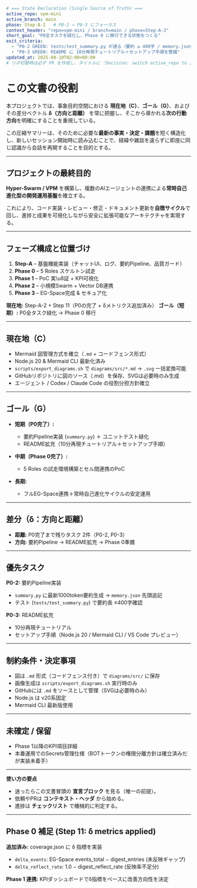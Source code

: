 ```yaml
# === State Declaration (Single Source of Truth) ===
active_repo: vpm-mini
active_branch: main
phase: Step-A-2   # P0-2 → P0-3 にフォーカス
context_header: "repo=vpm-mini / branch=main / phase=Step-A-2"
short_goal: "P0全タスクを緑化し、Phase 0 に移行できる状態をつくる"
exit_criteria:
  - "P0-2 GREEN: tests/test_summary.py が通る（要約 ≤ 400字 / memory.json 先頭へ追記）"
  - "P0-3 GREEN: README に 10分再現チュートリアル＋セットアップ手順を整備"
updated_at: 2025-08-10T02:00+09:00
# リポ切替時は必ず PR を作成し、タイトルに 'Decision: switch active_repo to …' を含めること
```

# この文書の役割

本プロジェクトでは、事象目的空間における **現在地（C）**、**ゴール（G）**、およびその差分ベクトル **δ（方向と距離）** を常に把握し、そこから導かれる**次の行動方向**を明確にすることを重視している。

この圧縮サマリーは、そのために必要な**最新の事実・決定・課題**を短く構造化し、新しいセッション開始時に読み込むことで、経緯や雑談を違らずに即座に同じ認識から会話を再開することを目的とする。

---

## プロジェクトの最終目的

**Hyper-Swarm / VPM** を構築し、複数のAIエージェントの連携による**常時自己進化型の開発運用基盤**を確立する。

これにより、コード実装・レビュー・修正・ドキュメント更新を**自徴サイクル**で回し、進捗と成果を可視化しながら安全に拡張可能なアーキテクチャを実現する。

---

## フェーズ構成と位置づけ

1. **Step-A** – 基盤機能実装（チャットUI、ログ、要約Pipeline、品質ガード）
2. **Phase 0** – 5 Roles スケルトン試走
3. **Phase 1** – PoC 実\u8証 + KPI可視化
4. **Phase 2** – 小規模Swarm + Vector DB連携
5. **Phase 3** – EG-Space完成 & セキュア化

**現在地:** Step-A-2 + Step 11（P0の完了 + δメトリクス追加済み）
**ゴール（短期）:** P0全タスク緑化 → Phase 0 移行

---

## 現在地（C）

* Mermaid 図管理方式を確立（`.md` + コードフェンス形式）
* Node.js 20 & Mermaid CLI 最新化済み
* `scripts/export_diagrams.sh` で `diagrams/src/*.md` → `.svg` 一括変換可能
* GitHubリポジトリに図のソース（.md）を保存、SVGは必要時のみ生成
* エージェント / Codex / Claude Code の役割分担方針確立

---

## ゴール（G）

* **短期（P0完了）:**

  * 要約Pipeline実装 (`summary.py`) ＋ ユニットテスト緑化
  * README拡充（10分再現チュートリアル＋セットアップ手順）
* **中期（Phase 0完了）:**

  * 5 Roles の試走環境構築とセル間連携のPoC
* **長期:**

  * フルEG-Space連携＋常時自己進化サイクルの安定運用

---

## 差分（δ：方向と距離）

* **距離:** P0完了まで残りタスク 2件（P0-2, P0-3）
* **方向:** 要約Pipeline → README拡充 → Phase 0準備

---

## 優先タスク

**P0-2:** 要約Pipeline実装

* `summary.py` に最新1000token要約生成 → `memory.json` 先頭追記
* テスト (`tests/test_summary.py`) で要約長 ≤400字確認

**P0-3:** README拡充

* 10分再現チュートリアル
* セットアップ手順（Node.js 20 / Mermaid CLI / VS Code プレビュー）

---

## 制約条件・決定事項

* 図は `.md` 形式（コードフェンス付き）で `diagrams/src/` に保存
* 画像生成は `scripts/export_diagrams.sh` 実行時のみ
* GitHubには `.md` をソースとして管理（SVGは必要時のみ）
* Node.js は v20系固定
* Mermaid CLI 最新版使用

---

## 未確定 / 保留

* Phase 1以降のKPI項目詳細
* 本番運用でのSecrets管理仕様（BOTトークンの権限分離方針は確立済みだが実装未着手）

---

**使い方の要点**

* 迷ったらこの文書冒頭の **宣言ブロック** を見る（唯一の前提）。
* 依頼やPRは **コンテキスト・ヘッダ** から始める。
* 進捗は **チェックリスト** で機械的に判定する。

---

## Phase 0 補足 (Step 11: δ metrics applied)

**追加済み:** coverage.json に δ 指標を実装
- `delta_events`: EG-Space events_total − digest_entries (未反映ギャップ)
- `delta_reflect_rate`: 1.0 − digest_reflect_rate (反映率不足分)

**Phase 1 連携:** KPIダッシュボードでδ指標をベースに改善方向性を決定
